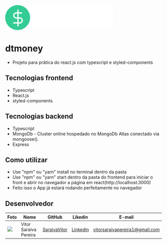 <img src="./src/assets/logo.svg" />

# dtmoney
-  Projeto para prática do react.js com typescript e styled-components

## Tecnologias frontend
- Typescript
- React.js
- styled-components

## Tecnologias backend
- Typescript
- MongoDb - Cluster online hospedado no MongoDb Atlas conectado via mongoose(). 
- Express

## Como utilizar
- Use "npm" ou "yarn" install no terminal dentro da pasta
- Use "npm" ou "yarn" start dentro da pasta do frontend para iniciar o front e abrir no navegador a página em react(http://localhost:3000) 
- Feito isso o App já estará rodando perfeitamente no navegador

## Desenvolvedor

Foto | Nome | GitHub | Likedin | E-mail
---- | ---- | ------ | ------- | ------
<img src="https://avatars1.githubusercontent.com/u/55057661?s=460&u=be2618e78e1e56e0ddb9efbd4dcacd4264746d68&v=4" width="80px"> | Vitor Saraiva Pereira | [SaraivaVitor](https://github.com/SaraivaVitor) | [Linkedin](https://www.linkedin.com/in/vitor-pereira-799a421ab) | vitorsaraivapereira1@gmail.com

<br>

